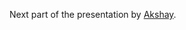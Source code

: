 

Next part of the presentation by [Akshay](https://github.com/AkshayKuchibhatla/csc208/blob/main/Chapter_0.4_Presentation_(40_42).md).
